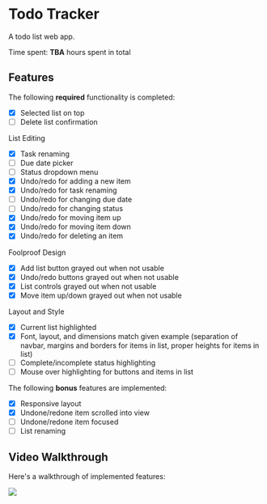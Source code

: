 # Todo Tracker

A todo list web app.

Time spent: **TBA** hours spent in total

## Features

The following **required** functionality is completed:

- [X] Selected list on top
- [ ] Delete list confirmation

List Editing  
- [X] Task renaming
- [ ] Due date picker
- [ ] Status dropdown menu
- [X] Undo/redo for adding a new item
- [X] Undo/redo for task renaming
- [ ] Undo/redo for changing due date
- [ ] Undo/redo for changing status
- [X] Undo/redo for moving item up
- [X] Undo/redo for moving item down
- [X] Undo/redo for deleting an item

Foolproof Design  
- [X] Add list button grayed out when not usable
- [X] Undo/redo buttons grayed out when not usable
- [X] List controls grayed out when not usable
- [X] Move item up/down grayed out when not usable

Layout and Style  
- [X] Current list highlighted
- [X] Font, layout, and dimensions match given example (separation of navbar, margins and borders for items in list, proper heights for items in list)
- [ ] Complete/incomplete status highlighting
- [ ] Mouse over highlighting for buttons and items in list

The following **bonus** features are implemented:

- [X] Responsive layout
- [X] Undone/redone item scrolled into view
- [ ] Undone/redone item focused
- [ ] List renaming

## Video Walkthrough

Here's a walkthrough of implemented features:

<img src='http://g.recordit.co/XMaI91cAIp.gif' />